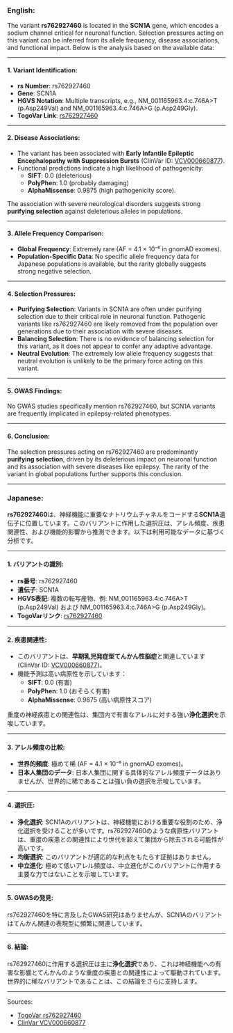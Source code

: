### English:
The variant **rs762927460** is located in the **SCN1A** gene, which encodes a sodium channel critical for neuronal function. Selection pressures acting on this variant can be inferred from its allele frequency, disease associations, and functional impact. Below is the analysis based on the available data:

---

#### 1. **Variant Identification**:
- **rs Number**: rs762927460
- **Gene**: SCN1A
- **HGVS Notation**: Multiple transcripts, e.g., NM_001165963.4:c.746A>T (p.Asp249Val) and NM_001165963.4:c.746A>G (p.Asp249Gly).
- **TogoVar Link**: [rs762927460](https://togovar.org/variant/2-166051937-T-A)

---

#### 2. **Disease Associations**:
- The variant has been associated with **Early Infantile Epileptic Encephalopathy with Suppression Bursts** (ClinVar ID: [VCV000660877](https://www.ncbi.nlm.nih.gov/clinvar/variation/660877)).
- Functional predictions indicate a high likelihood of pathogenicity:
  - **SIFT**: 0.0 (deleterious)
  - **PolyPhen**: 1.0 (probably damaging)
  - **AlphaMissense**: 0.9875 (high pathogenicity score).

The association with severe neurological disorders suggests strong **purifying selection** against deleterious alleles in populations.

---

#### 3. **Allele Frequency Comparison**:
- **Global Frequency**: Extremely rare (AF = 4.1 × 10⁻⁶ in gnomAD exomes).
- **Population-Specific Data**: No specific allele frequency data for Japanese populations is available, but the rarity globally suggests strong negative selection.

---

#### 4. **Selection Pressures**:
- **Purifying Selection**: Variants in SCN1A are often under purifying selection due to their critical role in neuronal function. Pathogenic variants like rs762927460 are likely removed from the population over generations due to their association with severe diseases.
- **Balancing Selection**: There is no evidence of balancing selection for this variant, as it does not appear to confer any adaptive advantage.
- **Neutral Evolution**: The extremely low allele frequency suggests that neutral evolution is unlikely to be the primary force acting on this variant.

---

#### 5. **GWAS Findings**:
No GWAS studies specifically mention rs762927460, but SCN1A variants are frequently implicated in epilepsy-related phenotypes.

---

#### 6. **Conclusion**:
The selection pressures acting on rs762927460 are predominantly **purifying selection**, driven by its deleterious impact on neuronal function and its association with severe diseases like epilepsy. The rarity of the variant in global populations further supports this conclusion.

---

### Japanese:
**rs762927460**は、神経機能に重要なナトリウムチャネルをコードする**SCN1A**遺伝子に位置しています。このバリアントに作用した選択圧は、アレル頻度、疾患関連性、および機能的影響から推測できます。以下は利用可能なデータに基づく分析です。

---

#### 1. **バリアントの識別**:
- **rs番号**: rs762927460
- **遺伝子**: SCN1A
- **HGVS表記**: 複数の転写産物、例: NM_001165963.4:c.746A>T (p.Asp249Val) および NM_001165963.4:c.746A>G (p.Asp249Gly)。
- **TogoVarリンク**: [rs762927460](https://togovar.org/variant/2-166051937-T-A)

---

#### 2. **疾患関連性**:
- このバリアントは、**早期乳児発症型てんかん性脳症**と関連しています (ClinVar ID: [VCV000660877](https://www.ncbi.nlm.nih.gov/clinvar/variation/660877))。
- 機能予測は高い病原性を示しています：
  - **SIFT**: 0.0 (有害)
  - **PolyPhen**: 1.0 (おそらく有害)
  - **AlphaMissense**: 0.9875 (高い病原性スコア)

重度の神経疾患との関連性は、集団内で有害なアレルに対する強い**浄化選択**を示唆しています。

---

#### 3. **アレル頻度の比較**:
- **世界的頻度**: 極めて稀 (AF = 4.1 × 10⁻⁶ in gnomAD exomes)。
- **日本人集団のデータ**: 日本人集団に関する具体的なアレル頻度データはありませんが、世界的に稀であることは強い負の選択を示唆しています。

---

#### 4. **選択圧**:
- **浄化選択**: SCN1Aのバリアントは、神経機能における重要な役割のため、浄化選択を受けることが多いです。rs762927460のような病原性バリアントは、重度の疾患との関連性により世代を超えて集団から除去される可能性が高いです。
- **均衡選択**: このバリアントが適応的な利点をもたらす証拠はありません。
- **中立進化**: 極めて低いアレル頻度は、中立進化がこのバリアントに作用する主要な力ではないことを示唆しています。

---

#### 5. **GWASの発見**:
rs762927460を特に言及したGWAS研究はありませんが、SCN1Aのバリアントはてんかん関連の表現型に頻繁に関連しています。

---

#### 6. **結論**:
rs762927460に作用する選択圧は主に**浄化選択**であり、これは神経機能への有害な影響とてんかんのような重度の疾患との関連性によって駆動されています。世界的に稀なバリアントであることは、この結論をさらに支持します。

---

Sources:
- [TogoVar rs762927460](https://togovar.org/variant/2-166051937-T-A)
- [ClinVar VCV000660877](https://www.ncbi.nlm.nih.gov/clinvar/variation/660877)